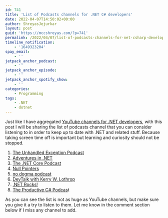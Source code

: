 ```yaml
---
id: 741
title: 'List of Podcasts channels for .NET C# developers'
date: 2022-04-07T14:50:02+00:00
author: ShreyasJejurkar
layout: post
guid: 'https://mccshreyas.com/?p=741'
permalink: /2022/04/07/list-of-podcasts-channels-for-net-csharp-developers/
timeline_notification:
    - '1649323204'
spay_email:
    - ''
jetpack_anchor_podcast:
    - ''
jetpack_anchor_episode:
    - ''
jetpack_anchor_spotify_show:
    - ''
categories:
    - Programming
tags:
    - .NET
    - dotnet
---
```


Just like I have aggregated [YouTube channels for .NET developers](https://shreyasjejurkar.com/2022/01/24/list-of-youtube-channels-for-net-csharp-developers/), with this post I will be sharing the list of podcasts channel that you can consider listening to in order to keep up to date with .NET and related stuff. Because taking screen time off is important but learning and curiosity should not be stopped.

1. [The Unhandled Exception Podcast](https://open.spotify.com/show/2DgUE1Iyl9cZxzzvUUIPBK?si=070d53e9036f4bf6)
2. [Adventures in .NET](https://open.spotify.com/show/0Zbp6m8y06n2zlPPs59DEX?si=3202e41319b04e5e)
3. [The .NET Core Podcast](https://open.spotify.com/show/6FIM18ZIqQvuX7d1TA9rbZ?si=13007e795b9e4e09)
4. [Null Pointers](https://open.spotify.com/show/6X2km5VppEVYIdVjExWlgt?si=03501505ed9446a5)
5. [no dogma podcast](https://open.spotify.com/show/6griBeHq63dVJ1xHv52tQe?si=9ee47ac002444612)
6. [DevTalk with Kerry W. Lothrop](https://open.spotify.com/show/0nLT0qByLhR8L6cR5rDZcV?si=b77223fdee9f465f)
7. [.NET Rocks!](https://open.spotify.com/show/5tz9eGgXtNHmq3WVD3EwYx?si=20d6af153d614b38)
8. [The Productive C# Podcas](https://open.spotify.com/show/1GXN20wpTG0yWGc6PSKz3f?si=ec6670174e514541)t

As you can see the list is not as huge as YouTube channels, but make sure you give it a try to listen to them. Let me know in the comment section below if I miss any channel to add.